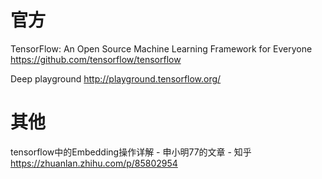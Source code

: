 
# 官方

TensorFlow: An Open Source Machine Learning Framework for Everyone https://github.com/tensorflow/tensorflow

Deep playground http://playground.tensorflow.org/

# 其他

tensorflow中的Embedding操作详解 - 申小明77的文章 - 知乎 https://zhuanlan.zhihu.com/p/85802954
